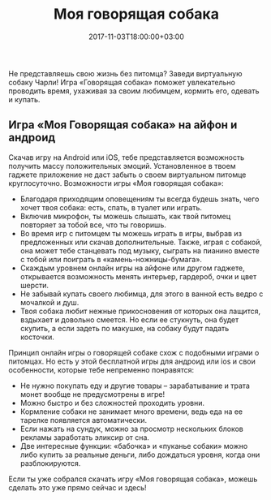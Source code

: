 ﻿---
seotitle:		"Скачать бесплатную игру моя говорящая собака"
seodescription:		"Моя говорящая собака - бесплатная онлайн игра для телефонов на андроид или айфон."

date:			2017-11-03T18:00:00+03:00

title:			"Моя говорящая собака"
description:		"Танцуй, играй на пианино и проходи новые уровни в мини-играх вместе со своим виртуальным щенком Чарли"

appstore:		"https://itunes.apple.com/ru/app/id969489091?mt=8"
googleplay:		"https://play.google.com/store/apps/details?id=com.mytalkingdogvirtualpet.puppygames&hl=ru"

categories:			[ "pet" ]
weight:			1

intro1:			"living-room.jpg"
intro2:			"kitchen.jpg"
intro3:			"bedroom.jpg"
intro4:			"bathroom.jpg"
intro5:			"new-living-room.jpg"
intro6:			"dances.jpg"
intro7:			"plays-the-piano.jpg"
intro8:			"mini-games.jpg"
---
Не представляешь свою жизнь без питомца? Заведи виртуальную собаку Чарли! Игра «Говорящая собака» поможет увлекательно проводить время, ухаживая за своим любимцем, кормить его, одевать и купать.
 
## Игра «Моя Говорящая собака» на айфон и андроид

Скачав игру на Android или iOS, тебе представляется возможность получить массу положительных эмоций. Установленное в твоем гаджете приложение не даст забыть о своем виртуальном питомце круглосуточно.
Возможности игры «Моя говорящая собака»:

- Благодаря приходящим оповещениям ты всегда будешь знать, чего хочет твоя собака: есть, спать, в туалет или играть.
- Включив микрофон, ты можешь слышать, как твой питомец повторяет за тобой все, что ты говоришь.
- Во время игр с питомцем ты можешь играть в игры, выбрав из предложенных или скачав дополнительные. Также, играя с собакой, она может тебе станцевать под музыку, сыграть на пианино вместе с тобой или поиграть в «камень-ножницы-бумага».
- Скаждым уровнем онлайн игры на айфоне или другом гаджете, открывается возможность менять интерьер, гардероб, очки и цвет шерсти.
- Не забывай купать своего любимца, для этого в ванной есть ведро с мочалкой и душ.
- Твоя собака любит нежные прикосновения от которых она лащится, вздыхает и довольно смеется. Но если ее стукнуть, она будет скулить, а если задеть по макушке, на собаку будут падать косточки.

Принцип онлайн игры о говорящей собаке схож с подобными играми о питомцах. Но есть у этой бесплатной игры для андроид или ios и свои особенности, которые тебе непременно понравятся:

- Не нужно покупать еду и другие товары – зарабатывание и трата монет вообще не предусмотрены в игре!
- Можно быстро и без сложностей проходить уровни.
- Кормление собаки не занимает много времени, ведь еда на ее тарелке появляется автоматически.
- Если нажать на сундук, можно за просмотр нескольких блоков рекламы заработать эликсир от сна. 
- Две интересные функции: «бабочка» и «пуканье собаки» можно либо купить за реальные деньги, либо дождаться уровня, когда они разблокируются.

Если ты уже собрался скачать игру «Моя говорящая собака», можешь сделать это уже прямо сейчас и здесь!
